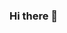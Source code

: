 ### Hi there 👋
<!--
**Hari-nk7/Hari-nk7** is a ✨ _special_ ✨ repository because its `README.md` (this file) appears on your GitHub profile.

Here are some ideas to get you started:

- 🔭 I’m currently working on 
- 🌱 I’m currently learning flutter language 
- 👯 I’m looking to collaborate on 
- 🤔 I’m looking for help with 
- 💬 Ask me about 
- 📫 How to reach me: emailid : hharrii05@gmail.com
- 😄 Pronouns: He/Him
- ⚡ Fun fact: ...
-->

